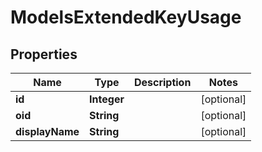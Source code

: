 

# ModelsExtendedKeyUsage


## Properties

| Name | Type | Description | Notes |
|------------ | ------------- | ------------- | -------------|
|**id** | **Integer** |  |  [optional] |
|**oid** | **String** |  |  [optional] |
|**displayName** | **String** |  |  [optional] |



